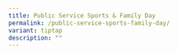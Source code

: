 ```yaml
---
title: Public Service Sports & Family Day
permalink: /public-service-sports-family-day/
variant: tiptap
description: ""
---
```

